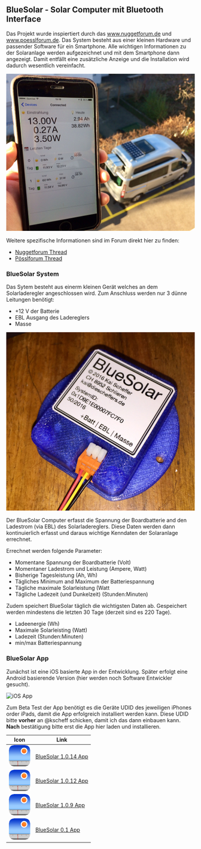 ## BlueSolar - Solar Computer mit Bluetooth Interface

Das Projekt wurde inspiertiert durch das www.nuggetforum.de und www.poesslforum.de. Das System besteht aus einer kleinen Hardware und passender Software für ein Smartphone. Alle wichtigen Informationen zu der Solaranlage werden aufgezeichnet und mit dem Smartphone dann angezeigt. Damit entfällt eine zusätzliche Anzeige und die Installation wird dadurch wesentlich vereinfacht.

![Bild](FullSizeRender-4.jpg)

Weitere spezifische Informationen sind im Forum direkt hier zu finden:
* [Nuggetforum Thread](https://www.nuggetforum.de/forum/2-allgemeines/78722-solarcomputer-mit-bluetooth-im-eigenbau)
* [Pösslforum Thread](https://poesslforum.de/forum/elektrik/2705-solarcomputer-mit-bluetooth-im-eigenbau?start=30#34903)


### BlueSolar System

Das Sytem besteht aus einerm kleinen Gerät welches an dem Solarladeregler angeschlossen wird. Zum Anschluss werden nur 3 dünne Leitungen benötigt:
* +12 V der Batterie
* EBL Ausgang des Ladereglers
* Masse

![Bild](FullSizeRender.jpg)

Der BlueSolar Computer erfasst die Spannung der Boardbatterie and den Ladestrom (via EBL) des Solarladereglers. Diese Daten werden dann kontinuierlich erfasst und daraus wichtige Kenndaten der Solaranlage errechnet.

Errechnet werden folgende Parameter:
* Momentane Spannung der Boardbatterie (Volt)
* Momentaner Ladestrom und Leistung (Ampere, Watt)
* Bisherige Tagesleistung (Ah, Wh)
* Tägliches Minimum and Maximum der Batteriespannung
* Tägliche maximale Solarleistung (Watt
* Tägliche Ladezeit (und Dunkelzeit) (Stunden:Minuten)

Zudem speichert BlueSolar täglich die wichtigsten Daten ab. Gespeichert werden mindestens die letzten 30 Tage (derzeit sind es 220 Tage).
* Ladeenergie (Wh)
* Maximale Solarleisting (Watt)
* Ladezeit (Stunden:Minuten)
* min/max Batteriespannung

### BlueSolar App

Zunächst ist eine iOS basierte App in der Entwicklung. Später erfolgt eine Android basierende Version (hier werden noch Software Entwickler gesucht).

![iOS App](iOS/master_detail_small.png)

Zum Beta Test der App benötigt es die Geräte UDID des jeweiligen iPhones order iPads, damit die App erfolgreich installiert werden kann. Diese UDID bitte **vorher** an @kscheff schicken, damit ich das dann einbauen kann. **Nach** bestätigung bitte erst die App hier laden und installieren.

| Icon | Link |
| --- | --- |
| ![Icon](iOS/Icon.png) | <a href="itms-services://?action=download-manifest&url=https://github.com/kscheff/BlueSolar/releases/download/1.0.14/manifest.plist">BlueSolar 1.0.14 App</a> |
| ![Icon](Icon.png) | <a href="itms-services://?action=download-manifest&url=https://github.com/kscheff/BlueSolar/releases/download/1.0.12/manifest.plist">BlueSolar 1.0.12 App</a> |
| ![Icon](Icon.png) | <a href="itms-services://?action=download-manifest&url=https://github.com/kscheff/BlueSolar/releases/download/1.0.9/manifest.plist">BlueSolar 1.0.9 App</a> |
| ![Icon](Icon.png) | <a href="itms-services://?action=download-manifest&url=https://github.com/kscheff/BlueSolar/releases/download/v0.1/manifest.plist">BlueSolar 0.1 App</a> |


